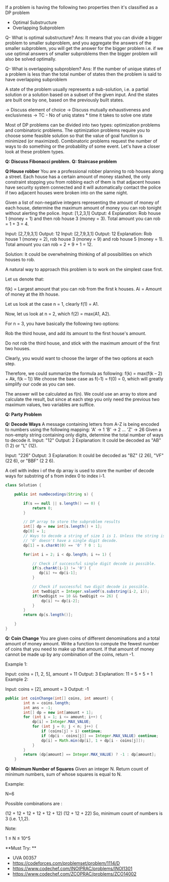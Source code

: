 If a problem is having the following two properties then it's classified as a DP problem
- Optimal Substructure
- Overlapping Subproblem

Q- What is optimal substructure? 
Ans: It means that you can divide a bigger problem to smaller subproblem, and you aggregate the answers of the smaller subproblem, you will get the answer for the bigger problem i.e. if we use optimal answers of smaller subproblems then the bigger problem will also be solved optimally.

Q- What is overlapping subproblem?
Ans: If the number of unique states of a problem is less than the total number of states then the problem is said to have overlapping subproblem

A state of the problem usually represents a sub-solution, i.e. a partial solution or a solution based on a subset of the given input. And the states are built one by one, based on the previously built states.

-> Discuss element of choice
-> Discuss mutually exhaustiveness and exclusivness
-> TC - No of uniq states * time it takes to solve one state

Most of DP problems can be divided into two types: optimization problems and combinatoric problems. The optimization problems require you to choose some feasible solution so that the value of goal function is minimized (or maximized). Combinatoric problems request the number of ways to do something or the probability of some event. Let's have a closer look at these problem types.

**Q: Discuss Fibonacci problem.**
**Q: Staircase problem**

**Q:House robber**
You are a professional robber planning to rob houses along a street. Each house has a certain amount of money stashed, the only constraint stopping you from robbing each of them is that adjacent houses have security system connected and it will automatically contact the police if two adjacent houses were broken into on the same night.

Given a list of non-negative integers representing the amount of money of each house, determine the maximum amount of money you can rob tonight without alerting the police.
Input: [1,2,3,1]
Output: 4
Explanation: Rob house 1 (money = 1) and then rob house 3 (money = 3).
             Total amount you can rob = 1 + 3 = 4.


Input: [2,7,9,3,1]
Output: 12
Input: [2,7,9,3,1]
Output: 12
Explanation: Rob house 1 (money = 2), rob house 3 (money = 9) and rob house 5 (money = 1).
             Total amount you can rob = 2 + 9 + 1 = 12.

Solution: 
It could be overwhelming thinking of all possibilities on which houses to rob.

A natural way to approach this problem is to work on the simplest case first.

Let us denote that:

f(k) = Largest amount that you can rob from the first k houses.
Ai = Amount of money at the ith house.

Let us look at the case n = 1, clearly f(1) = A1.

Now, let us look at n = 2, which f(2) = max(A1, A2).

For n = 3, you have basically the following two options:

Rob the third house, and add its amount to the first house's amount.

Do not rob the third house, and stick with the maximum amount of the first two houses.

Clearly, you would want to choose the larger of the two options at each step.

Therefore, we could summarize the formula as following:
f(k) = max(f(k – 2) + Ak, f(k – 1))
We choose the base case as f(–1) = f(0) = 0, which will greatly simplify our code as you can see.

The answer will be calculated as f(n). We could use an array to store and calculate the result, but since at each step you only need the previous two maximum values, two variables are suffice.

**Q: Party Problem**

**Q: Decode Ways**
A message containing letters from A-Z is being encoded to numbers using the following mapping:
'A' -> 1
'B' -> 2
...
'Z' -> 26
Given a non-empty string containing only digits, determine the total number of ways to decode it.
Input: "12"
Output: 2
Explanation: It could be decoded as "AB" (1 2) or "L" (12).

Input: "226"
Output: 3
Explanation: It could be decoded as "BZ" (2 26), "VF" (22 6), or "BBF" (2 2 6).


A cell with index i of the dp array is used to store the number of decode ways for substring of s from index 0 to index i-1.

```java
class Solution {

    public int numDecodings(String s) {

        if(s == null || s.length() == 0) {
            return 0;
        }

        // DP array to store the subproblem results
        int[] dp = new int[s.length() + 1];
        dp[0] = 1;
        // Ways to decode a string of size 1 is 1. Unless the string is '0'.
        // '0' doesn't have a single digit decode.
        dp[1] = s.charAt(0) == '0' ? 0 : 1;

        for(int i = 2; i < dp.length; i += 1) {

            // Check if successful single digit decode is possible.
            if(s.charAt(i-1) != '0') {
               dp[i] += dp[i-1];  
            }

            // Check if successful two digit decode is possible.
            int twoDigit = Integer.valueOf(s.substring(i-2, i));
            if(twoDigit >= 10 && twoDigit <= 26) {
                dp[i] += dp[i-2];
            }
        }
        return dp[s.length()];

    }
}
```
**Q: Coin Change**
You are given coins of different denominations and a total amount of money amount. Write a function to compute the fewest number of coins that you need to make up that amount. If that amount of money cannot be made up by any combination of the coins, return -1.

Example 1:

Input: coins = [1, 2, 5], amount = 11
Output: 3 
Explanation: 11 = 5 + 5 + 1
Example 2:

Input: coins = [2], amount = 3
Output: -1

```java
public int coinChange(int[] coins, int amount) {
        int n = coins.length;
        int ans = -1;
        int[] dp = new int[amount + 1];
        for (int i = 1; i <= amount; i++) {
            dp[i] = Integer.MAX_VALUE;
            for (int j = 0; j < n; j++) {
                if (coins[j] > i) continue;
                if (dp[i - coins[j]] == Integer.MAX_VALUE) continue;
                dp[i] = Math.min(dp[i], 1 + dp[i - coins[j]]);
            }
        }
        return (dp[amount] == Integer.MAX_VALUE) ? -1 : dp[amount];
    }
```

**Q: Minimum Number of Squares**
Given an integer N. Return count of minimum numbers, sum of whose squares is equal to N.

Example:

N=6

Possible combinations are :

(12 + 12 + 12 + 12 + 12 + 12)
(12 + 12 + 22)
So, minimum count of numbers is 3 (i.e. 1,1,2).

Note:

1 ≤ N ≤ 10^5

**Must Try: **
- UVA 00357
- https://codeforces.com/problemset/problem/1114/D
- https://www.codechef.com/INOIPRAC/problems/INOI1301
- https://www.codechef.com/ZCOPRAC/problems/ZCO14002
